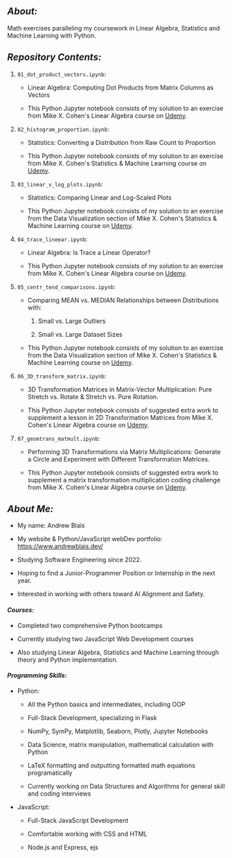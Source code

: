 ## **_About:_**

Math exercises paralleling my coursework in Linear Algebra, Statistics and Machine Learning with Python.

## **_Repository Contents:_**

1.  `01_dot_product_vectors.ipynb`:

    -   Linear Algebra: Computing Dot Products from Matrix Columns as Vectors

    -   This Python Jupyter notebook consists of my solution to an exercise from Mike X. Cohen's Linear Algebra course on [Udemy](https://www.udemy.com/course/linear-algebra-theory-and-implementation).

2.  `02_histogram_proportion.ipynb`:

    -   Statistics: Converting a Distribution from Raw Count to Proportion

    -   This Python Jupyter notebook consists of my solution to an exercise from Mike X. Cohen's Statistics & Machine Learning course on [Udemy](https://www.udemy.com/course/statsml_x).

3.  `03_linear_v_log_plots.ipynb`:

    -   Statistics: Comparing Linear and Log-Scaled Plots

    -   This Python Jupyter notebook consists of my solution to an exercise from the Data Visualization section of Mike X. Cohen's Statistics & Machine Learning course on [Udemy](https://www.udemy.com/course/statsml_x).

4.  `04_trace_lineear.ipynb`:

    -   Linear Algebra: Is Trace a Linear Operator?

    -   This Python Jupyter notebook consists of my solution to an exercise from Mike X. Cohen's Linear Algebra course on [Udemy](https://www.udemy.com/course/linear-algebra-theory-and-implementation).

5.  `05_centr_tend_comparisons.ipynb`:

    -   Comparing MEAN vs. MEDIAN Relationships between Distributions with:

        1. Small vs. Large Outliers

        2. Small vs. Large Dataset Sizes

    -   This Python Jupyter notebook consists of my solution to an exercise from the Data Visualization section of Mike X. Cohen's Statistics & Machine Learning course on [Udemy](https://www.udemy.com/course/statsml_x).

6.  `06_3D_transform_matrix.ipynb`:

    -   3D Transformation Matrices in Matrix-Vector Multiplication: Pure Stretch vs. Rotate & Stretch vs. Pure Rotation.

    -   This Python Jupyter notebook consists of suggested extra work to supplement a lesson in 2D Transformation Matrices from Mike X. Cohen's Linear Algebra course on [Udemy](https://www.udemy.com/course/linear-algebra-theory-and-implementation).

7.  `07_geomtrans_matmult.ipynb`:

    -   Performing 3D Transformations via Matrix Multiplications: Generate a Circle and Experiment with Different Transformation Matrices.

    -   This Python Jupyter notebook consists of suggested extra work to supplement a matrix transformation multiplication coding challenge from Mike X. Cohen's Linear Algebra course on [Udemy](https://www.udemy.com/course/linear-algebra-theory-and-implementation).

## **_About Me:_**

-   My name: Andrew Blais

-   My website & Python/JavaScript webDev portfolio: https://www.andrewblais.dev/

-   Studying Software Engineering since 2022.

-   Hoping to find a Junior-Programmer Position or Internship in the next year.

-   Interested in working with others toward AI Alignment and Safety.

#### **_Courses:_**

-   Completed two comprehensive Python bootcamps

-   Currently studying two JavaScript Web Development courses

-   Also studying Linear Algebra, Statistics and Machine Learning through theory and Python implementation.

#### **_Programming Skills:_**

-   Python:

    -   All the Python basics and intermediates, including OOP

    -   Full-Stack Development, specializing in Flask

    -   NumPy, SymPy, Matplotlib, Seaborn, Plotly, Jupyter Notebooks

    -   Data Science, matrix manipulation, mathematical calculation with Python

    -   LaTeX formatting and outputting formatted math equations programatically

    -   Currently working on Data Structures and Algorithms for general skill and coding interviews

-   JavaScript:

    -   Full-Stack JavaScript Development

    -   Comfortable working with CSS and HTML

    -   Node.js and Express, ejs
